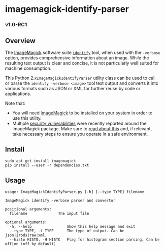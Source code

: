 # imagemagick-identify-parser

### v1.0-RC1

## Overview
The [ImageMagick](http://imagemagick.org) software suite [`identify`](http://imagemagick.org/script/identify.php) tool, when used with the `-verbose` option, provides comprehensive information about an image. While the resulting text output is clear and concise, it is not particularly well suited for machine consumption.

This Python 2.x`ImageMagickIdentifyParser` utility class can be used to call or parse the `identify -verbose <image>` tool text output and converts it into various formats such as JSON or XML for further reuse by code or applications.

Note that:
*  You will need [ImageMagick](http://imagemagick.org) to be installed on your system in order to use this utility.
*  Multiple [security vulnerabilities](https://imagetragick.com/) were recently reported around the ImageMagick package. Make sure to [read about this](https://imagetragick.com/) and, if relevant, take necessary steps to ensure you operate in a safe environment.

## Install

    sudo apt-get install imagemagick
    pip install --user -r dependencies.txt

## Usage

```
usage: ImageMagickIdentifyParser.py [-h] [--type TYPE] filename

ImageMagick identify -verbose parser and convertor

positional arguments:
  filename              The input file

optional arguments:
  -h, --help                Show this help message and exit
  --type TYPE, -t TYPE      The type of output. Can be json|irods|raw|xml.
  --histo HISTO, -H HISTO   Flag for histogram section parsing. Can be off|on (off by default)
```
